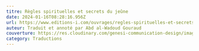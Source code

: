 ```yaml
---
titre: Règles spirituelles et secrets du jeûne
date: 2024-01-16T08:28:16.956Z
url: https://www.editions-i.com/ouvrages/regles-spirituelles-et-secrets-du-jeune-68.htm
auteur: Traduit et annoté par Abd al-Wadoud Gouraud
couverture: https://res.cloudinary.com/genesi-communication-design/image/upload/v1706952459/Couv-ReglesSpirituellesEtSecretDuJeune_b1v0bw.jpg
category: Traductions
---
```

